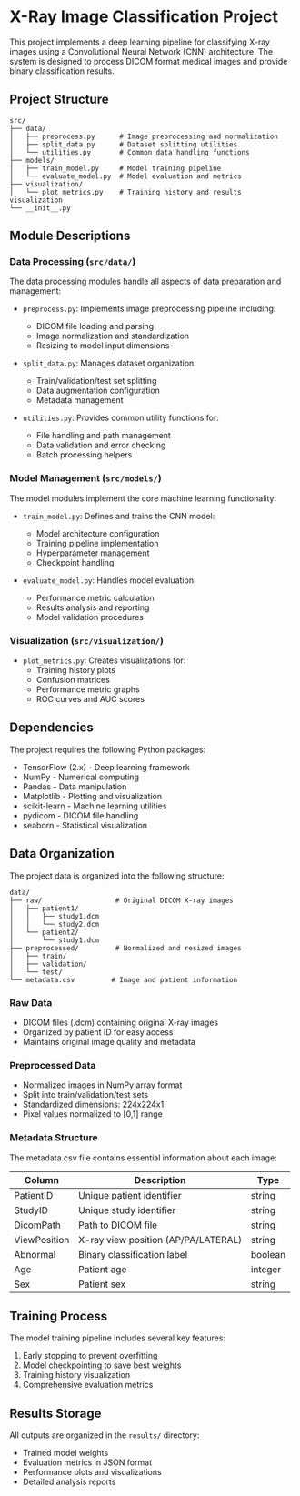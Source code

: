 # X-Ray Image Classification Project

This project implements a deep learning pipeline for classifying X-ray images using a Convolutional Neural Network (CNN) architecture. The system is designed to process DICOM format medical images and provide binary classification results.

## Project Structure

```
src/
├── data/
│   ├── preprocess.py      # Image preprocessing and normalization
│   ├── split_data.py      # Dataset splitting utilities
│   └── utilities.py       # Common data handling functions
├── models/
│   ├── train_model.py     # Model training pipeline
│   └── evaluate_model.py  # Model evaluation and metrics
├── visualization/
│   └── plot_metrics.py    # Training history and results visualization
└── __init__.py
```

## Module Descriptions

### Data Processing (`src/data/`)

The data processing modules handle all aspects of data preparation and management:

- `preprocess.py`: Implements image preprocessing pipeline including:
  - DICOM file loading and parsing
  - Image normalization and standardization
  - Resizing to model input dimensions
  
- `split_data.py`: Manages dataset organization:
  - Train/validation/test set splitting
  - Data augmentation configuration
  - Metadata management

- `utilities.py`: Provides common utility functions for:
  - File handling and path management
  - Data validation and error checking
  - Batch processing helpers

### Model Management (`src/models/`)

The model modules implement the core machine learning functionality:

- `train_model.py`: Defines and trains the CNN model:
  - Model architecture configuration
  - Training pipeline implementation
  - Hyperparameter management
  - Checkpoint handling

- `evaluate_model.py`: Handles model evaluation:
  - Performance metric calculation
  - Results analysis and reporting
  - Model validation procedures

### Visualization (`src/visualization/`)

- `plot_metrics.py`: Creates visualizations for:
  - Training history plots
  - Confusion matrices
  - Performance metric graphs
  - ROC curves and AUC scores

## Dependencies

The project requires the following Python packages:

- TensorFlow (2.x) - Deep learning framework
- NumPy - Numerical computing
- Pandas - Data manipulation
- Matplotlib - Plotting and visualization
- scikit-learn - Machine learning utilities
- pydicom - DICOM file handling
- seaborn - Statistical visualization

## Data Organization

The project data is organized into the following structure:

```
data/
├── raw/                  # Original DICOM X-ray images
│   ├── patient1/
│   │   ├── study1.dcm
│   │   └── study2.dcm
│   └── patient2/
│       └── study1.dcm
├── preprocessed/         # Normalized and resized images
│   ├── train/
│   ├── validation/
│   └── test/
└── metadata.csv         # Image and patient information
```

### Raw Data

- DICOM files (.dcm) containing original X-ray images
- Organized by patient ID for easy access
- Maintains original image quality and metadata

### Preprocessed Data

- Normalized images in NumPy array format
- Split into train/validation/test sets
- Standardized dimensions: 224x224x1
- Pixel values normalized to [0,1] range

### Metadata Structure

The metadata.csv file contains essential information about each image:

| Column        | Description                           | Type    |
|---------------|---------------------------------------|----------|
| PatientID     | Unique patient identifier             | string  |
| StudyID       | Unique study identifier               | string  |
| DicomPath     | Path to DICOM file                    | string  |
| ViewPosition  | X-ray view position (AP/PA/LATERAL)   | string  |
| Abnormal      | Binary classification label           | boolean |
| Age           | Patient age                           | integer |
| Sex           | Patient sex                           | string  |


## Training Process

The model training pipeline includes several key features:

1. Early stopping to prevent overfitting
2. Model checkpointing to save best weights
3. Training history visualization
4. Comprehensive evaluation metrics

## Results Storage

All outputs are organized in the `results/` directory:

- Trained model weights
- Evaluation metrics in JSON format
- Performance plots and visualizations
- Detailed analysis reports